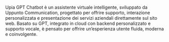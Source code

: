Upia GPT Chatbot è un assistente virtuale intelligente, sviluppato da Uppunto Communication, progettato per offrire supporto, interazione personalizzata e presentazione dei servizi aziendali direttamente sul sito web.
Basato su GPT, integrato in cloud con backend personalizzato e supporto vocale, è pensato per offrire un’esperienza utente fluida, moderna e coinvolgente.
